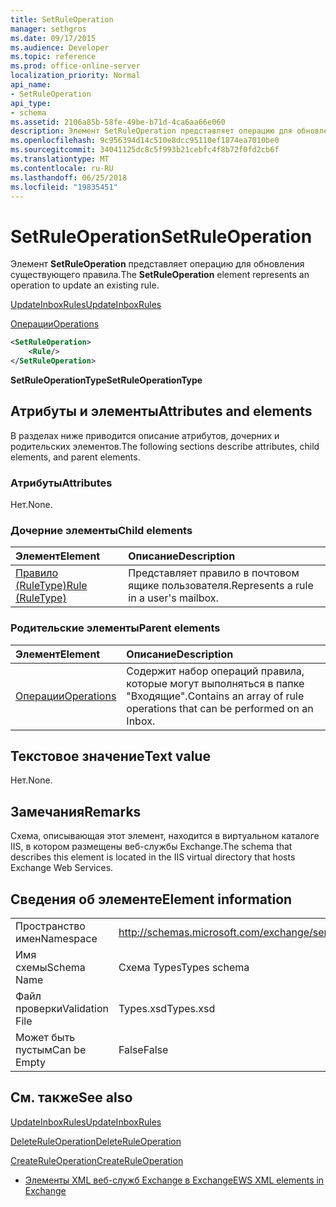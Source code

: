 ```yaml
---
title: SetRuleOperation
manager: sethgros
ms.date: 09/17/2015
ms.audience: Developer
ms.topic: reference
ms.prod: office-online-server
localization_priority: Normal
api_name:
- SetRuleOperation
api_type:
- schema
ms.assetid: 2106a85b-58fe-49be-b71d-4ca6aa66e060
description: Элемент SetRuleOperation представляет операцию для обновления существующего правила.
ms.openlocfilehash: 9c956394d14c510e8dcc95110ef1874ea7010be0
ms.sourcegitcommit: 34041125dc8c5f993b21cebfc4f8b72f0fd2cb6f
ms.translationtype: MT
ms.contentlocale: ru-RU
ms.lasthandoff: 06/25/2018
ms.locfileid: "19835451"
---
```

# <a name="setruleoperation"></a><span data-ttu-id="581d5-103">SetRuleOperation</span><span class="sxs-lookup"><span data-stu-id="581d5-103">SetRuleOperation</span></span>

<span data-ttu-id="581d5-104">Элемент **SetRuleOperation** представляет операцию для обновления существующего правила.</span><span class="sxs-lookup"><span data-stu-id="581d5-104">The **SetRuleOperation** element represents an operation to update an existing rule.</span></span> 
  
[<span data-ttu-id="581d5-105">UpdateInboxRules</span><span class="sxs-lookup"><span data-stu-id="581d5-105">UpdateInboxRules</span></span>](updateinboxrules.md)
  
[<span data-ttu-id="581d5-106">Операции</span><span class="sxs-lookup"><span data-stu-id="581d5-106">Operations</span></span>](operations.md)
  
```XML
<SetRuleOperation>
    <Rule/>
</SetRuleOperation>
```

 <span data-ttu-id="581d5-107">**SetRuleOperationType**</span><span class="sxs-lookup"><span data-stu-id="581d5-107">**SetRuleOperationType**</span></span>
## <a name="attributes-and-elements"></a><span data-ttu-id="581d5-108">Атрибуты и элементы</span><span class="sxs-lookup"><span data-stu-id="581d5-108">Attributes and elements</span></span>

<span data-ttu-id="581d5-109">В разделах ниже приводится описание атрибутов, дочерних и родительских элементов.</span><span class="sxs-lookup"><span data-stu-id="581d5-109">The following sections describe attributes, child elements, and parent elements.</span></span>
  
### <a name="attributes"></a><span data-ttu-id="581d5-110">Атрибуты</span><span class="sxs-lookup"><span data-stu-id="581d5-110">Attributes</span></span>

<span data-ttu-id="581d5-111">Нет.</span><span class="sxs-lookup"><span data-stu-id="581d5-111">None.</span></span>
  
### <a name="child-elements"></a><span data-ttu-id="581d5-112">Дочерние элементы</span><span class="sxs-lookup"><span data-stu-id="581d5-112">Child elements</span></span>

|<span data-ttu-id="581d5-113">**Элемент**</span><span class="sxs-lookup"><span data-stu-id="581d5-113">**Element**</span></span>|<span data-ttu-id="581d5-114">**Описание**</span><span class="sxs-lookup"><span data-stu-id="581d5-114">**Description**</span></span>|
|:-----|:-----|
|[<span data-ttu-id="581d5-115">Правило (RuleType)</span><span class="sxs-lookup"><span data-stu-id="581d5-115">Rule (RuleType)</span></span>](rule-ruletype.md) <br/> |<span data-ttu-id="581d5-116">Представляет правило в почтовом ящике пользователя.</span><span class="sxs-lookup"><span data-stu-id="581d5-116">Represents a rule in a user's mailbox.</span></span>  <br/> |
   
### <a name="parent-elements"></a><span data-ttu-id="581d5-117">Родительские элементы</span><span class="sxs-lookup"><span data-stu-id="581d5-117">Parent elements</span></span>

|<span data-ttu-id="581d5-118">**Элемент**</span><span class="sxs-lookup"><span data-stu-id="581d5-118">**Element**</span></span>|<span data-ttu-id="581d5-119">**Описание**</span><span class="sxs-lookup"><span data-stu-id="581d5-119">**Description**</span></span>|
|:-----|:-----|
|[<span data-ttu-id="581d5-120">Операции</span><span class="sxs-lookup"><span data-stu-id="581d5-120">Operations</span></span>](operations.md) <br/> |<span data-ttu-id="581d5-121">Содержит набор операций правила, которые могут выполняться в папке "Входящие".</span><span class="sxs-lookup"><span data-stu-id="581d5-121">Contains an array of rule operations that can be performed on an Inbox.</span></span>  <br/> |
   
## <a name="text-value"></a><span data-ttu-id="581d5-122">Текстовое значение</span><span class="sxs-lookup"><span data-stu-id="581d5-122">Text value</span></span>

<span data-ttu-id="581d5-123">Нет.</span><span class="sxs-lookup"><span data-stu-id="581d5-123">None.</span></span>
  
## <a name="remarks"></a><span data-ttu-id="581d5-124">Замечания</span><span class="sxs-lookup"><span data-stu-id="581d5-124">Remarks</span></span>

<span data-ttu-id="581d5-125">Схема, описывающая этот элемент, находится в виртуальном каталоге IIS, в котором размещены веб-службы Exchange.</span><span class="sxs-lookup"><span data-stu-id="581d5-125">The schema that describes this element is located in the IIS virtual directory that hosts Exchange Web Services.</span></span>
  
## <a name="element-information"></a><span data-ttu-id="581d5-126">Сведения об элементе</span><span class="sxs-lookup"><span data-stu-id="581d5-126">Element information</span></span>

|||
|:-----|:-----|
|<span data-ttu-id="581d5-127">Пространство имен</span><span class="sxs-lookup"><span data-stu-id="581d5-127">Namespace</span></span>  <br/> |http://schemas.microsoft.com/exchange/services/2006/types  <br/> |
|<span data-ttu-id="581d5-128">Имя схемы</span><span class="sxs-lookup"><span data-stu-id="581d5-128">Schema Name</span></span>  <br/> |<span data-ttu-id="581d5-129">Схема Types</span><span class="sxs-lookup"><span data-stu-id="581d5-129">Types schema</span></span>  <br/> |
|<span data-ttu-id="581d5-130">Файл проверки</span><span class="sxs-lookup"><span data-stu-id="581d5-130">Validation File</span></span>  <br/> |<span data-ttu-id="581d5-131">Types.xsd</span><span class="sxs-lookup"><span data-stu-id="581d5-131">Types.xsd</span></span>  <br/> |
|<span data-ttu-id="581d5-132">Может быть пустым</span><span class="sxs-lookup"><span data-stu-id="581d5-132">Can be Empty</span></span>  <br/> |<span data-ttu-id="581d5-133">False</span><span class="sxs-lookup"><span data-stu-id="581d5-133">False</span></span>  <br/> |
   
## <a name="see-also"></a><span data-ttu-id="581d5-134">См. также</span><span class="sxs-lookup"><span data-stu-id="581d5-134">See also</span></span>



[<span data-ttu-id="581d5-135">UpdateInboxRules</span><span class="sxs-lookup"><span data-stu-id="581d5-135">UpdateInboxRules</span></span>](updateinboxrules.md)
  
[<span data-ttu-id="581d5-136">DeleteRuleOperation</span><span class="sxs-lookup"><span data-stu-id="581d5-136">DeleteRuleOperation</span></span>](deleteruleoperation.md)
  
[<span data-ttu-id="581d5-137">CreateRuleOperation</span><span class="sxs-lookup"><span data-stu-id="581d5-137">CreateRuleOperation</span></span>](createruleoperation.md)


- [<span data-ttu-id="581d5-138">Элементы XML веб-служб Exchange в Exchange</span><span class="sxs-lookup"><span data-stu-id="581d5-138">EWS XML elements in Exchange</span></span>](ews-xml-elements-in-exchange.md)

